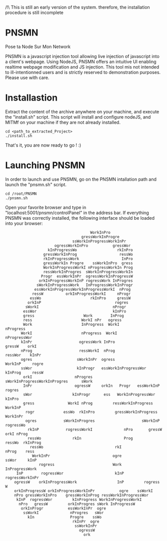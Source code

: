 /!\ This is still an early version of the system. therefore, the installation procedure is still incomplete

# PNSMN
Pose ta Node Sur Mon Network

PNSMN is a javascript injection tool allowing live injection of javascript into a client's webpage. Using NodeJS, PNSMN offers an intuitive UI enabling realtime webpage modification and JS injection. This tool mis not intended to ill-intentionned users and is strictly reserved to demonstration purposes. Please use with care.

# Installastion
Extract the content of the archive anywhere on your machine, and execute the "install.sh" script. This script will install and configure nodeJS, and MITMf on your machine if they are not already installed.
```
cd <path_to_extracted_Project>
./install.sh

```
That's it, you are now ready to go ! :)

# Launching PNSMN
In order to launch and use PNSMN, go on the PNSMN intallation path and launch the "pnsmn.sh" script.
```
cd /root/PNSMN
./pnsmn.sh

```
Open your favorite browser and type in "localhost:5001/pnsmn/controlPanel" in the address bar. If everything PNSMN was correctly installed, the following interface should be loaded into your browser: 

```
                                      WorkInPro                                         
                                  gressWorkInProgre                                     
                              ssWorkInProgressWorkInPr                                  
                      ogressWorkInPro           gressWor                                
                   kInProgressWo                  rkInPro                               
                 gressWorkInProg                   ressWo                               
                 rkInProgressWork                   InPro                               
                 gressWorkIn Progre    ssWorkInPro  gress                               
                 WorkInProgressWorkI nProgressWorkIn Prog                               
                 ressWorkInProgres  sWorkInProgressWorkIn                               
                Progr  essWorkInPr  ogressWorkInProgressW                               
               orkInProgressWorkInP rogressWork InProgres                               
              sWorkInProgressWork   InProgressWorkInProgr                               
             essWorkInProgressWorkInProgressWorkI  nProg                                
            ressW          orkInProgressWorkI     nProgr                                
           essWo                      rkInPro     gressW                                
          orkInP                                 rogres                                 
         sWorkI                                 nProgr                                  
        essWor                                  kInPro                                  
        gress                      Work        InProg                                   
        ress                      WorkI nPr   ogress                                    
        Work                      InProgress  WorkI                         nProgress   
       WorkI                      nProgress  WorkI                        nProgressWor  
       kInPr                     ogressWork InPro                       gressW    orkI  
       nProg                     ressWorkI  nProg                     ressWor    kInPr  
       ogres                    sWorkInPr  ogress                   WorkInP     rogre   
       ssWor                    kInProgr   essWorkInProgressWor   kInProg     ressW     
        orkI                   nProgres    sWorkInProgressWorkInProgres      sWork      
        InPr                   ogressW     orkIn   Progr   essWorkInP      rogres       
        sWor                  kInProgr      ess   WorkInProgressWor      kInPro         
        gress               WorkI nProg         ressWorkInProgress     WorkInP          
         rogr             essWo  rkInPro         gressWorkInProgress   WorkInPr         
         ogres            sWorkInProgres                     sWorkInP    rogressWo      
          rkInP            rogressWorkI              nPro       gressW  orkI nProg      
          ressWo              rkIn                   Prog        ressWo  rkInProg       
           ressWo                                rkI              nProg    ress         
            WorkInPr                            ogre              ssWor     kInP        
               rogress                          Work              InProgressWork        
     InP        rogressWor                       kInP           rogressWorkInPr         
    ogressW    orkInProgressWork                  InP         rogress    W              
    orkInProgressW orkInProgressWorkInPr           ogre    ssWorkI                      
    nPro gressWorkInPro    gressWorkInProg ressWorkInProgressWor                        
     kInP  rogressWor         kInProgress WorkInProgressWorkI                           
      nPro   gressW         orkInProgres sWork InProgressW                              
       orkInProgr           essWorkInPr  ogre                                           
        ssWorkI              nProgres   sWor                                            
          kIn                Progre    ssWo                                             
                              rkInPr  ogre                                              
                               ssWorkInPr                                               
                                 ogressW                                                
                                   ork  
  ```
